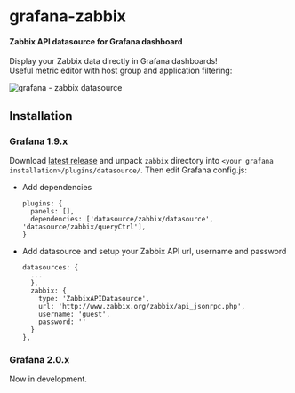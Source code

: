 # grafana-zabbix

#### Zabbix API datasource for Grafana dashboard

Display your Zabbix data directly in Grafana dashboards!   
Useful metric editor with host group and application filtering:

![grafana - zabbix datasource](https://cloud.githubusercontent.com/assets/4932851/7441162/4f6af788-f0e4-11e4-887b-34d987d00c40.png)

## Installation

### Grafana 1.9.x

Download [latest release](https://github.com/alexanderzobnin/grafana-zabbix/releases) and unpack `zabbix` directory into `<your grafana installation>/plugins/datasource/`. Then edit Grafana config.js:
  * Add dependencies
  
    ```
    plugins: {
      panels: [],
      dependencies: ['datasource/zabbix/datasource', 'datasource/zabbix/queryCtrl'],
    }
    ```
  * Add datasource and setup your Zabbix API url, username and password
  
    ```
    datasources: {
      ...
      },
      zabbix: {
        type: 'ZabbixAPIDatasource',
        url: 'http://www.zabbix.org/zabbix/api_jsonrpc.php',
        username: 'guest',
        password: ''
      }
    },
    ```
    
### Grafana 2.0.x
Now in development.
